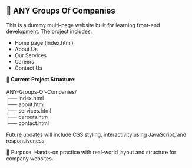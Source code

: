 ## 📁 ANY Groups Of Companies

This is a dummy multi-page website built for learning front-end development. The project includes:

- Home page (index.html)
- About Us
- Our Services
- Careers
- Contact Us 

**📂 Current Project Structure:**
<br /><br />
ANY-Groups-Of-Companies/<br />
├── index.html<br />
├── about.html<br />
├── services.html<br />
├── careers.htm<br />
└── contact.html


Future updates will include CSS styling, interactivity using JavaScript, and responsiveness.

🎯 Purpose: Hands-on practice with real-world layout and structure for company websites.
